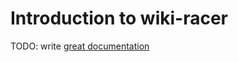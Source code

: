# Introduction to wiki-racer

TODO: write [great documentation](http://jacobian.org/writing/what-to-write/)
